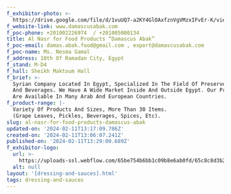 ```yaml
---
f_exhibitor-photo: >-
  https://drive.google.com/file/d/1vuUQ7-a2KY4GlOAxfznVgVMzxIFvEr-K/view?usp=drive_link
f_website-link: www.damascusabak.com
f_poc-phone: +201002226974  / +201005000134
title: Al Nasr for Food Products “Damascus Abak”
f_poc-email: damas.abak.food@gmail.com , export@damascusabak.com
f_poc-name: Ms. Nesma Gamal
f_address: 10th Of Ramadan City, Egypt
f_stand: M-D4
f_hall: Sheikh Maktoum Hall
f_brief: >-
  Syrian Company Located In Egypt, Specialized In The Field Of Preserved Food
  And Beverages. We Have A Wide Market Inside And Outside Egypt. Our Products
  Are Available In Many Arab And European Countries.
f_product-range: |-
  Variety Of Products And Sizes, More Than 30 Items.
  (Grape Leaves, Pickles, Beverages, Spices, Etc).
slug: al-nasr-for-food-products-damascus-abak
updated-on: '2024-02-11T13:17:09.786Z'
created-on: '2024-02-11T13:06:07.241Z'
published-on: '2024-02-11T13:29:00.689Z'
f_exhibitor-logo:
  url: >-
    https://uploads-ssl.webflow.com/65be754b6bb1c09b8e6ab0fd/65c8c8d3b28fe27c7769637f_Al%20Nasr%20For%20Food%20Products%20%E2%80%9CDAMASCUS%20ABAK%E2%80%9D%20Logo%20.jpeg
  alt: null
layout: '[dressing-and-sauces].html'
tags: dressing-and-sauces
---
```



